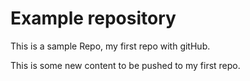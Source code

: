 # Example repository
This is a sample Repo, my first repo with gitHub.


This is some new content to be pushed to my first repo.